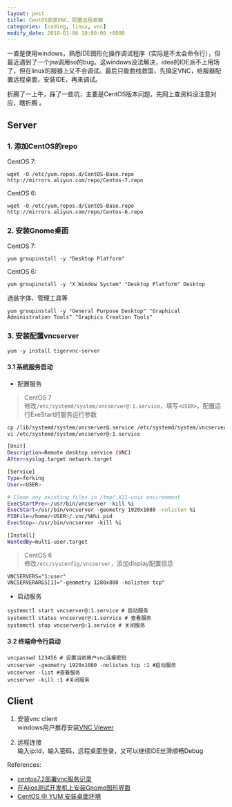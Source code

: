 ```yaml
---
layout: post
title: CentOS安装VNC，配置远程桌面
categories: [coding, linux, vnc]
modify_date: 2018-01-06 10:00:00 +0800
---
```


一直是使用windows，熟悉IDE图形化操作调试程序（实际是不太会命令行），但最近遇到了一个jna调用so的bug。这windows没法解决，idea的IDE派不上用场了，但在linux的服器上又不会调试。最后只能曲线救国，先搞定VNC，给服器配置远程桌面，安装IDE，再来调试。  

折腾了一上午，踩了一些坑，主要是CentOS版本问题，先网上查资料没注意对应，瞎折腾 。  

## Server
### 1. 添加CentOS的repo
CentOS 7:  

```
wget -O /etc/yum.repos.d/CentOS-Base.repo http://mirrors.aliyun.com/repo/Centos-7.repo
```

CentOS 6:

```
wget -O /etc/yum.repos.d/CentOS-Base.repo http://mirrors.aliyun.com/repo/Centos-6.repo
```

### 2. 安装Gnome桌面
CentOS 7:

```
yum groupinstall -y "Desktop Platform"
```

CentOS 6:

```
yum groupinstall -y "X Window System" "Desktop Platform" Desktop
```

选装字体、管理工具等

```
yum groupinstall -y "General Purpose Desktop" "Graphical Administration Tools" "Graphics Creation Tools"
```

### 3. 安装配置vncserver

```
yum -y install tigervnc-server
```
#### 3.1 系统服务启动
  - 配置服务  

  > CentOS 7  
修改`/etc/systemd/system/vncserver@:1.service`，填写`<USER>`，配置运行ExeStart的服务运行参数

  ``` bash
  cp /lib/systemd/system/vncserver@.service /etc/systemd/system/vncserver@:1.service
  vi /etc/systemd/system/vncserver@:1.service
  ```

  ``` bash
  [Unit]
  Description=Remote desktop service (VNC)
  After=syslog.target network.target

  [Service]
  Type=forking
  User=<USER>

  # Clean any existing files in /tmp/.X11-unix environment
  ExecStartPre=-/usr/bin/vncserver -kill %i
  ExecStart=/usr/bin/vncserver -geometry 1920x1080 -nolisten %i
  PIDFile=/home/<USER>/.vnc/%H%i.pid
  ExecStop=-/usr/bin/vncserver -kill %i

  [Install]
  WantedBy=multi-user.target
  ```

  > CentOS 6  
  修改`/etc/sysconfig/vncserver`，添加display配置信息

   ```
  VNCSERVERS="1:user"
  VNCSERVERARGS[1]="-geometry 1280x800 -nolisten tcp"
  ```


  - 启动服务  

  ```
systemctl start vncserver@:1.service # 启动服务
systemctl status vncserver@:1.service # 查看服务
systemctl stop vncserver@:1.service # 关闭服务
```

#### 3.2 终端命令行启动

```
vncpasswd 123456 # 设置当前用户vnc连接密码
vncserver -geometry 1920x1080 -nolisten tcp :1 #启动服务
vncserver -list #查看服务
vncserver -kill :1 #关闭服务
```

## Client  
1. 安装vnc client  
windows用户推荐安装[VNC Viewer](https://www.realvnc.com/en/connect/download/viewer/)

2. 远程连接  
输入ip:id，输入密码，远程桌面登录，又可以继续IDE丝滑顺畅Debug

References:
* [centos7.2部署vnc服务记录](https://www.cnblogs.com/kevingrace/p/5821450.html)  ​
* [在Alios测试开发机上安装Gnome图形界面](https://www.atatech.org/articles/68622)  
* [CentOS 中 YUM 安装桌面环境](https://cnzhx.net/blog/centos-yum-install-desktop/)  

